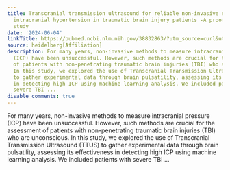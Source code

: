 ```yaml
---
title: Transcranial transmission ultrasound for reliable non-invasive exclusion of
  intracranial hypertension in traumatic brain injury patients -A proof of concept
  study
date: '2024-06-04'
linkTitle: https://pubmed.ncbi.nlm.nih.gov/38832863/?utm_source=curl&utm_medium=rss&utm_campaign=pubmed-2&utm_content=1FakS-2QOkCT8HsMOQP1bCRQ4YzyumYOmxmF0moLsQ3dFB1E9V&fc=20220326224207&ff=20240604181902&v=2.18.0.post9+e462414
source: heidelberg[Affiliation]
description: For many years, non-invasive methods to measure intracranial pressure
  (ICP) have been unsuccessful. However, such methods are crucial for the assessment
  of patients with non-penetrating traumatic brain injuries (TBI) who are unconscious.
  In this study, we explored the use of Transcranial Transmission Ultrasound (TTUS)
  to gather experimental data through brain pulsatility, assessing its effectiveness
  in detecting high ICP using machine learning analysis. We included patients with
  severe TBI ...
disable_comments: true
---
```

For many years, non-invasive methods to measure intracranial pressure (ICP) have been unsuccessful. However, such methods are crucial for the assessment of patients with non-penetrating traumatic brain injuries (TBI) who are unconscious. In this study, we explored the use of Transcranial Transmission Ultrasound (TTUS) to gather experimental data through brain pulsatility, assessing its effectiveness in detecting high ICP using machine learning analysis. We included patients with severe TBI ...
